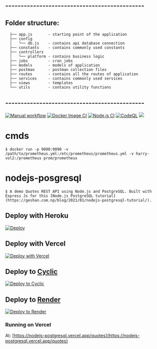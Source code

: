 ## ---------------------------------------------

## Folder structure:

```
  ├── app.js       - starting point of the application
  ├── config
  │   └── db.js    - contains api database connection
  ├── constants    - contains commonly used constants
  ├── controllers
  │   └── platform - contains business logic
  ├── jobs         - cron jobs
  ├── models       - models of application
  ├── postman      - postman collection files
  ├── routes       - contains all the routes of application
  ├── services     - contains commonly used services
  ├── views        - templates
  └── utils        - contains utility functions
```

## ---------------------------------------------

[![Manual workflow](https://github.com/JioCoders/todo-docker-npm/actions/workflows/manual.yml/badge.svg)](https://github.com/JioCoders/todo-docker-npm/actions/workflows/manual.yml)
[![Docker Image CI](https://github.com/JioCoders/todo-docker-npm/actions/workflows/docker-image.yml/badge.svg)](https://github.com/JioCoders/todo-docker-npm/actions/workflows/docker-image.yml)
[![Node.js CI](https://github.com/JioCoders/todo-docker-npm/actions/workflows/node.js.yml/badge.svg)](https://github.com/JioCoders/todo-docker-npm/actions/workflows/node.js.yml)
[![CodeQL](https://github.com/JioCoders/todo-docker-npm/actions/workflows/github-code-scanning/codeql/badge.svg)](https://github.com/JioCoders/todo-docker-npm/actions/workflows/github-code-scanning/codeql)
<a href="https://postgresql.org"><img src="https://img.shields.io/badge/Powered%20by-PostgreSQL-blue.svg"/></a>

# cmds

```$ docker run -p 9090:9090 -v /path/to/prometheus.yml:/etc/prometheus/prometheus.yml -v harry-vol2:/prometheus prom/prometheus```

# nodejs-posgresql

```$ A demo Quotes REST API using Node.js and PostgreSQL. Built with Express Js for this [Node.js PostgreSQL tutorial](https://geshan.com.np/blog/2021/01/nodejs-postgresql-tutorial/).```

## Deploy with Heroku

[![Deploy](https://www.herokucdn.com/deploy/button.svg)](https://heroku.com/deploy?template=https://github.com/geshan/nodejs-posgresql/tree/master)

## Deploy with Vercel

[![Deploy with Vercel](https://vercel.com/button)](https://vercel.com/new/git/external?repository-url=https%3A%2F%2Fgithub.com%2Fgeshan%2Fnodejs-posgresql)

## Deploy to [Cyclic](https://app.cyclic.sh/#/join/geshan)

[![Deploy to Cyclic](https://deploy.cyclic.app/button.svg)](https://deploy.cyclic.app/)

## Deploy to [Render](https://render.com?utm_source=geshan.com.np)

[![Deploy to Render](https://render.com/images/deploy-to-render-button.svg)](https://render.com/deploy)

### Running on Vercel

At: [https://nodejs-postgresql.vercel.app/quotes](https://nodejs-postgresql.vercel.app/quotes)
